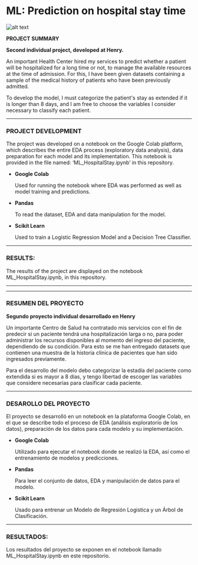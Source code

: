 # ML: Prediction on hospital stay time


![alt text](https://images.unsplash.com/photo-1666214280391-8ff5bd3c0bf0?ixlib=rb-4.0.3&ixid=MnwxMjA3fDB8MHxwaG90by1wYWdlfHx8fGVufDB8fHx8&auto=format&fit=crop&w=1470&q=80)

**PROJECT SUMMARY**

**Second individual project, developed at Henry.**

An important Health Center hired my services to predict whether a patient will be hospitalized for a long time or not, to manage the available resources at the time of admission. For this, I have been given datasets containing a sample of the medical history of patients who have been previously admitted.

To develop the model, I must categorize the patient's stay as extended if it is longer than 8 days, and I am free to choose the variables I consider necessary to classify each patient.

---

### PROJECT DEVELOPMENT

The project was developed on a notebook on the Google Colab platform, which describes the entire EDA process (exploratory data analysis), data preparation for each model and its implementation. This notebook is provided in the file named: ‘ML_HospitalStay.ipynb’ in this repository.

- **Google Colab**
    
    Used for running the notebook where EDA was performed as well as model training and predictions.
    
- **Pandas**
    
    To read the dataset, EDA and data manipulation for the model.
    
- **Scikit Learn**
    
    Used to train a Logistic Regression Model and a Decision Tree Classifier.
    

---

### RESULTS:

The results of the project are displayed on the notebook ML_HospitalStay.ipynb, in this repository.

---

---

### **RESUMEN DEL PROYECTO**

**Segundo proyecto individual desarrollado en Henry**

Un importante Centro de Salud ha contratado mis servicios con el fin de predecir si un paciente tendrá una hospitalización larga o no, para poder administrar los recursos disponibles al momento del ingreso del paciente, dependiendo de su condición. Para esto se me han entregado datasets que contienen una muestra de la historia clínica de pacientes que han sido ingresados previamente.

Para el desarrollo del modelo debo categorizar la estadía del paciente como extendida si es mayor a 8 días, y tengo libertad de escoger las variables que considere necesarias para clasificar cada paciente.

---

### DESAROLLO DEL PROYECTO

El proyecto se desarrolló en un notebook en la plataforma Google Colab, en el que se describe todo el proceso de EDA (análisis exploratorio de los datos), preparación de los datos para cada modelo y su implementación.

- **Google Colab**
    
    Utilizado para ejecutar el notebook donde se realizó la EDA, así como el entrenamiento de modelos y predicciones.
    
- **Pandas**
    
    Para leer el conjunto de datos, EDA y manipulación de datos para el modelo.
    
- **Scikit Learn**
    
    Usado para entrenar un Modelo de Regresión Logistica y un Árbol de Clasificación.
    

---

### RESULTADOS:

Los resultados del proyecto se exponen en el notebook llamado ML_HospitalStay.ipynb en este repositorio.

